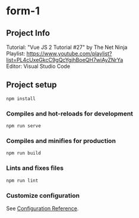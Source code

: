 # form-1

## Project Info
Tutorial: "Vue JS 2 Tutorial #27" by The Net Ninja                
Playlist: https://www.youtube.com/playlist?list=PL4cUxeGkcC9gQcYgjhBoeQH7wiAyZNrYa                      
Editor: Visual Studio Code    

## Project setup
```
npm install
```

### Compiles and hot-reloads for development
```
npm run serve
```

### Compiles and minifies for production
```
npm run build
```

### Lints and fixes files
```
npm run lint
```

### Customize configuration
See [Configuration Reference](https://cli.vuejs.org/config/).
